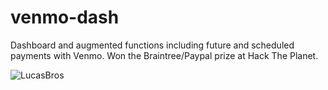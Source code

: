 # venmo-dash
Dashboard and augmented functions including future and scheduled payments with Venmo. Won the Braintree/Paypal prize at Hack The Planet.

![LucasBros](http://i.imgur.com/izsjlzP.png)
